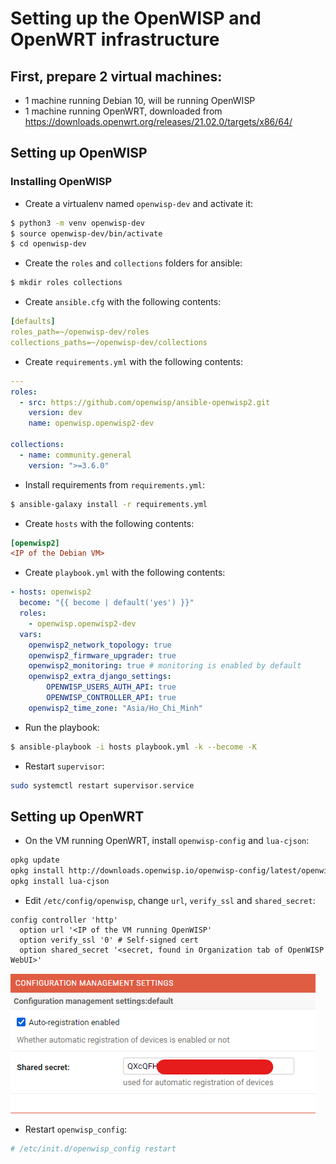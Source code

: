 # Setting up the OpenWISP and OpenWRT infrastructure

## First, prepare 2 virtual machines:
- 1 machine running Debian 10, will be running OpenWISP
- 1 machine running OpenWRT, downloaded from https://downloads.openwrt.org/releases/21.02.0/targets/x86/64/

## Setting up OpenWISP 
### Installing OpenWISP
- Create a virtualenv named `openwisp-dev` and activate it:
```bash
$ python3 -m venv openwisp-dev
$ source openwisp-dev/bin/activate
$ cd openwisp-dev
```

- Create the `roles` and `collections` folders for ansible:
```bash
$ mkdir roles collections
```

- Create `ansible.cfg` with the following contents:
```yaml
[defaults]
roles_path=~/openwisp-dev/roles
collections_paths=~/openwisp-dev/collections
```

- Create `requirements.yml` with the following contents:
```yaml
---
roles:
  - src: https://github.com/openwisp/ansible-openwisp2.git
    version: dev
    name: openwisp.openwisp2-dev

collections:
  - name: community.general
    version: ">=3.6.0"
```

- Install requirements from `requirements.yml`:
```bash
$ ansible-galaxy install -r requirements.yml
```

- Create `hosts` with the following contents:
```ini
[openwisp2]
<IP of the Debian VM>
```

- Create `playbook.yml` with the following contents:
```yaml
- hosts: openwisp2
  become: "{{ become | default('yes') }}"
  roles:
    - openwisp.openwisp2-dev
  vars:
    openwisp2_network_topology: true
    openwisp2_firmware_upgrader: true
    openwisp2_monitoring: true # monitoring is enabled by default
    openwisp2_extra_django_settings:
        OPENWISP_USERS_AUTH_API: true
        OPENWISP_CONTROLLER_API: true
    openwisp2_time_zone: "Asia/Ho_Chi_Minh" 
```

- Run the playbook:
```bash
$ ansible-playbook -i hosts playbook.yml -k --become -K
```

- Restart `supervisor`:
```bash
sudo systemctl restart supervisor.service
```

## Setting up OpenWRT
- On the VM running OpenWRT, install `openwisp-config` and `lua-cjson`:
```bash
opkg update
opkg install http://downloads.openwisp.io/openwisp-config/latest/openwisp-config-openssl_0.6.0a-1_all.ipk
opkg install lua-cjson
```
- Edit `/etc/config/openwisp`, change `url`, `verify_ssl` and `shared_secret`:
```config
config controller 'http'
  option url '<IP of the VM running OpenWISP'
  option verify_ssl '0' # Self-signed cert
  option shared_secret '<secret, found in Organization tab of OpenWISP WebUI>'
```
![token](screenshots/token.png)
- Restart `openwisp_config`:
```bash
# /etc/init.d/openwisp_config restart
```

